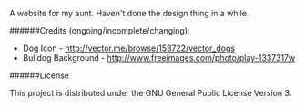 A website for my aunt.  Haven't done the design thing in a while.

######Credits (ongoing/incomplete/changing):

* Dog Icon - http://vector.me/browse/153722/vector_dogs
* Bulldog Background - http://www.freeimages.com/photo/play-1337317w

######License

This project is distributed under the GNU General Public License Version 3.